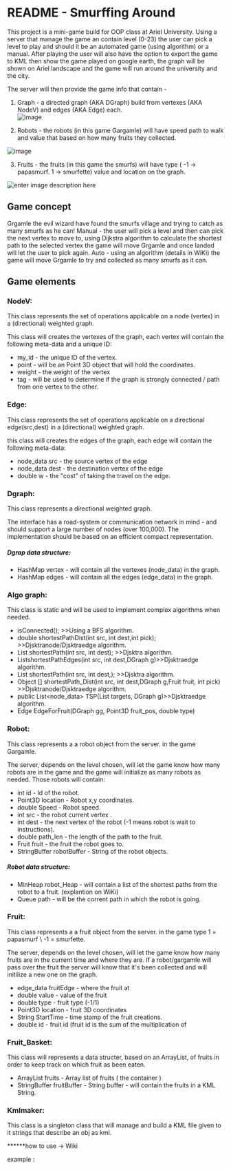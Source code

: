 
# README - Smurffing Around

This project is a mini-game build for OOP class at Ariel University.
Using a server that manage the game an contain level (0-23) the user can pick a level to play and should it be an automated game (using algorithm) or a manual.
After playing the user will also have the option to export the game to KML then show the game played on google earth, the graph will be shown on Ariel landscape and the game will run around the university and the city.


The server will then provide the game info that contain -
1. Graph - a directed graph (AKA DGraph) build from vertexes (AKA NodeV) and edges (AKA Edge) each.  
![image](https://user-images.githubusercontent.com/57361655/72682485-1cded780-3ad6-11ea-9139-962ff244f33a.png)


2. Robots - the robots (in this game Gargamle) will have speed path to walk and value that based on how many fruits they collected.

![image](https://user-images.githubusercontent.com/57361655/72682522-6fb88f00-3ad6-11ea-9570-36755018f034.png)



3. Fruits - the fruits (in this game the smurfs) will have type ( -1 -> papasmurf. 1 -> smurfette) value and location on the graph.

![enter image description here](https://i.pinimg.com/originals/a9/05/d2/a905d2bd9bd51e7a524f287e863eef05.jpg)


## Game concept
Grgamle the evil wizard have found the smurfs village and trying to catch as many smurfs as he can! 
Manual - the user will pick a level and then can pick the next vertex to move to, using Dijkstra algorithm to calculate the shortest path to the selected vertex the game will move Grgamle and once landed will let the user to pick again.
Auto - using an algorithm (details in WiKi) the game will move Grgamle to try and collected as many smurfs as it can.

## Game elements

### NodeV:
This class represents the set of operations applicable on a 
 node (vertex) in a (directional) weighted graph.
 
This class will creates the vertexes of the graph, each vertex will contain the following meta-data and a unique ID:

* my_id  -  the unique ID of the vertex.
* point  - will be an Point 3D object that will hold the coordinates.
* weight -  the weight of the vertex
* tag  - will be used to determine if  the graph is strongly connected / path from one vertex to the other.

### Edge:
This class represents the set of operations applicable on a 
directional edge(src,dest) in a (directional) weighted graph.

this class will creates the edges of the graph, each edge will contain the following meta-data: 

* node_data src  - the source vertex of the edge
* node_data dest - the destination vertex of the edge
* double w - the "cost" of taking the travel on the edge.


### Dgraph: 
This class represents a directional weighted graph.

The interface has a road-system or communication network in mind - and should support a large number of nodes (over 100,000).
The implementation should be based on an efficient compact representation.

##### Dgrap data structure:
 * HashMap vertex - will contain all the vertexes (node_data) in the graph.
 * HashMap edges - will contain all the edges (edge_data) in the graph.

### Algo graph: 

This class is static and will be used to implement complex algorithms when needed.


 * isConnected(); >>Using a BFS algorithm.
 * double shortestPathDist(int src, int dest,int pick); >>Djsktranode/Djsktraedge algorithm. 
 * List<Node> shortestPath(int src, int dest); >>Djsktra algorithm.
 *  List<Edge>shortestPathEdges(int src, int dest,DGraph g)>>Djsktraedge algorithm.
 * List<Node> shortestPath(int src, int dest,); >>Djsktra algorithm.
 * Object [] shortestPath_Dist(int src, int dest,DGraph g,Fruit fruit, int pick) >>Djsktranode/Djsktraedge algorithm. 
 *  public List<node_data> TSP(List<Integer> targets, DGraph g)>>Djsktraedge algorithm.
 * Edge EdgeForFruit(DGraph gg, Point3D fruit_pos, double type)


### Robot: 
This class represents a a robot object from the server. in the game Gargamle.

The server, depends on the level chosen, will let the game know how many robots are in the game and the game will initialize as many robots as needed.
Those robots will contain:

*   int id -  Id of the robot.
*	Point3D location - Robot x,y coordinates.
*	double 	Speed - Robot speed. 
*	int 	src - the robot current vertex .
*	int 	dest - the next vertex of the robot (-1 means robot is wait to instructions).
*	double path_len - the length of the path to the fruit. 
*	Fruit fruit - the fruit the robot goes to.
*	StringBuffer robotBuffer - String of the robot objects. 

##### Robot data structure:
*	MinHeap robot_Heap - will contain a list of the shortest paths from the robot to a fruit. (explantion on WiKi)
* Queue<Edge> path - will be the corrent path in which the robot is going.

### Fruit:
This class represents a a fruit object from the server. in the game type 1 = papasmurf  \ -1 = smurfette.

The server, depends on the level chosen, will let the game know how many fruits are in the current time and where they are.
If a robot/gargamle will pass over the fruit the server will know that it's been collected and will initilize a new one on the graph.

* edge_data fruitEdge - where the fruit at 
*	double value - value of the fruit
*	double type - fruit type (-1/1)
*	Point3D 	location - fruit 3D coordinates
*	String 	StartTime - time stamp of the fruit creations.
*	double id - fruit id (fruit id is the sum of the multiplication of 

### Fruit_Basket:
This class will represents a data structer, based on an ArrayList, of fruits in order to keep track on which fruit as been eaten.

* ArrayList <Fruit> fruits - Array list of fruits ( the container )  
*	StringBuffer fruitBuffer  - String buffer - will contain the fruits in a KML String. 

### Kmlmaker:
This class is a singleton class that will manage and build a KML file given to it strings that describe an obj as kml.

******how to use -> Wiki

example :

